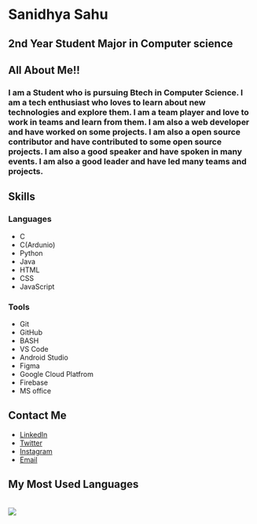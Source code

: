 # Sanidhya Sahu

## 2nd Year Student Major in Computer science

<detail>
<summary><h2>All About Me!!</h2></summary>

### I am a Student who is pursuing Btech in Computer Science. I am a tech enthusiast who loves to learn about new technologies and explore them. I am a team player and love to work in teams and learn from them. I am also a web developer and have worked on some projects. I am also a open source contributor and have contributed to some open source projects. I am also a good speaker and have spoken in many events. I am also a good leader and have led many teams and projects.

</detail>

## Skills

### Languages

- C
- C(Ardunio)
- Python
- Java
- HTML
- CSS
- JavaScript


### Tools

- Git
- GitHub
- BASH
- VS Code
- Android Studio
- Figma
- Google Cloud Platfrom
- Firebase
- MS office

## Contact Me

- [LinkedIn](https://www.linkedin.com/in/sanidhya-sahu/)
- [Twitter](https://twitter.com/SanidhyaSahu5)
- [Instagram](https://www.instagram.com/sanidhyasahu5/)
- [Email](mailto:sanidhyasahu1120@gmail.com)



<detail>
<summary><h2>My Most Used Languages</h2></summary>
<br>
<img src="https://github-readme-stats.vercel.app/api/top-langs/?username=isanidhya&theme=blue-green">
</detail>
